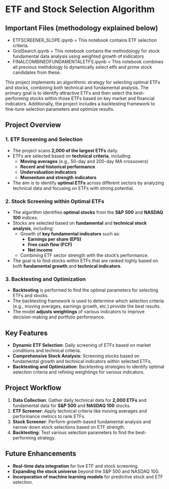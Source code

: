 # ETF and Stock Selection Algorithm

## Important Files (methodology explained below)
- ETFSCREENER_SLOPE.ipynb = This notebook contains ETF selection criteria.
- GridSearch.ipynb = This notebook contains the methodology for stock fundamental data analysis using weighted growth of indicators
- FINALCOMBINEDFUNDAMENTALETFS.ipynb = This notebook combines all previous methdology to dynamically select etfs and prime stock candidates from these.


This project implements an algorithmic strategy for selecting optimal ETFs and stocks, combining both technical and fundamental analysis. The primary goal is to identify attractive ETFs and then select the best-performing stocks within those ETFs based on key market and financial indicators. Additionally, the project includes a backtesting framework to fine-tune selection parameters and optimize results.

## Project Overview

### 1. ETF Screening and Selection
- The project scans **2,000 of the largest ETFs** daily.
- ETFs are selected based on **technical criteria**, including:
  - **Moving averages** (e.g., 50-day and 200-day MA crossovers)
  - **Recent and historical performance**
  - **Undervaluation indicators**
  - **Momentum and strength indicators**
- The aim is to identify **optimal ETFs** across different sectors by analyzing technical data and focusing on ETFs with strong potential.

### 2. Stock Screening within Optimal ETFs
- The algorithm identifies **optimal stocks** from the **S&P 500** and **NASDAQ 100** indices.
- Stocks are selected based on **fundamental** and **technical stock analysis**, including:
  - Growth of **key fundamental indicators** such as:
    - **Earnings per share (EPS)**
    - **Free cash flow (FCF)**
    - **Net income**
  - Combining ETF sector strength with the stock’s performance.
- The goal is to find stocks within ETFs that are ranked highly based on both **fundamental growth** and **technical indicators**.

### 3. Backtesting and Optimization
- **Backtesting** is performed to find the optimal parameters for selecting ETFs and stocks.
- The backtesting framework is used to determine which selection criteria (e.g., moving averages, earnings growth, etc.) provide the best results.
- The model **adjusts weightings** of various indicators to improve decision-making and portfolio performance.

## Key Features

- **Dynamic ETF Selection**: Daily screening of ETFs based on market conditions and technical criteria.
- **Comprehensive Stock Analysis**: Screening stocks based on fundamental growth and technical indicators within selected ETFs.
- **Backtesting and Optimization**: Backtesting strategies to identify optimal selection criteria and refining weightings for various indicators.

## Project Workflow

1. **Data Collection**: Gather daily technical data for **2,000 ETFs** and fundamental data for **S&P 500** and **NASDAQ 100** stocks.
2. **ETF Screener**: Apply technical criteria like moving averages and performance metrics to rank ETFs.
3. **Stock Screener**: Perform growth-based fundamental analysis and narrow down stock selections based on ETF strength.
4. **Backtesting**: Test various selection parameters to find the best-performing strategy.

## Future Enhancements

- **Real-time data integration** for live ETF and stock screening.
- **Expanding the stock universe** beyond the S&P 500 and NASDAQ 100.
- **Incorporation of machine learning models** for predictive stock and ETF selection.

